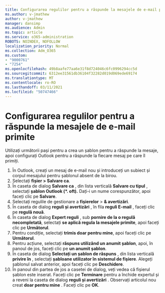 ```yaml
---
title: Configurarea regulilor pentru a răspunde la mesajele de e-mail primite
ms.author: v-jmathew
author: v-jmathew
manager: dansimp
ms.audience: Admin
ms.topic: article
ms.service: o365-administration
ROBOTS: NOINDEX, NOFOLLOW
localization_priority: Normal
ms.collection: Adm_O365
ms.custom:
- "9000761"
- "7254"
ms.openlocfilehash: 49b8aafe77aa6e31f8d724046c6fc0996294cc5d
ms.sourcegitcommit: 6312ee31561db36104f32282d019d069ede69174
ms.translationtype: MT
ms.contentlocale: ro-RO
ms.lasthandoff: 03/11/2021
ms.locfileid: "50747466"
---
```

# <a name="set-up-rules-to-reply-to-incoming-emails"></a>Configurarea regulilor pentru a răspunde la mesajele de e-mail primite

Utilizați următorii pași pentru a crea un șablon pentru a răspunde la mesaje, apoi configurați Outlook pentru a răspunde la fiecare mesaj pe care îl primiți.

1. În Outlook, creați un mesaj de e-mail nou și introduceți un subiect și corpul mesajului pentru șablonul absent de la birou.
2. Selectați **fișier > Salvare ca**.
3. În caseta de dialog **Salvare ca** , din lista verticală **Salvare cu tipul** , selectați **șablon Outlook (*. oft).** Dați-i un nume corespunzător, apoi faceți clic pe **Salvare**.
4. Selectați regulile de gestionare a **fișierelor**  >  **& avertizări**.
5. În caseta de dialog **reguli și avertizări** , în fila **reguli E-mail** , faceți clic pe **regulă nouă**.
6. În caseta de dialog **Expert reguli** , sub **pornire de la o regulă necompletată**, selectați **se aplică regula la mesajele primite**, apoi faceți clic pe **Următorul**.
7. Pentru condiție, selectați **trimis doar pentru mine**, apoi faceți clic pe **Următorul**.
8. Pentru acțiune, selectați **răspuns utilizând un anumit șablon**, apoi, în panoul de jos, faceți clic pe **un anumit șablon**.
9. În caseta de dialog **Selectați un șablon de răspuns** , din lista verticală **privire în** , selectați **șabloane utilizator în sistemul de fișiere**. Alegeți șablonul salvat anterior, apoi faceți clic pe **Deschidere**.
10. În panoul din partea de jos a casetei de dialog, veți vedea că fișierul șablon este inserat. Faceți clic pe **Terminare** pentru a închide expertul și a reveni la caseta de dialog **reguli și avertizări** . Observați articolul nou creat **doar pentru mine** . Faceți clic pe **OK**.
